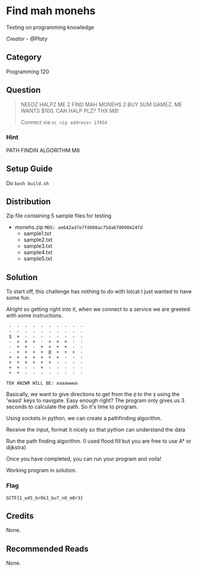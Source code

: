 # Find mah monehs
Testing on programming knowledge

<i>Creator - @Platy</i>

## Category
Programming 120

## Question
>NEEDZ HALPZ ME 2 FIND MAH MONEHS 2 BUY SUM GAMEZ. ME WANTS $100. CAN HALP PLZ? THX M8!
>
>Connect via `nc <ip address> 17454`

### Hint
PATH FINDIN ALGORITHM M8

## Setup Guide
Do `bash build.sh`

## Distribution
Zip file containing 5 sample files for testing
- monehs.zip `MD5: ae642ad7e7fd608ac75da670090424fd`
  - sample1.txt
  - sample2.txt
  - sample3.txt
  - sample4.txt
  - sample5.txt

## Solution
To start off, this challenge has nothing to do with lolcat I just wanted to have some fun.

Alright so getting right into it, when we connect to a service we are greeted with some instructions.

```
 -  -  -  -  -  -  -  -  -  - 
 -  -  -  -  -  -  -  -  -  - 
 $  +  -  -  -  -  -  -  -  - 
 -  +  +  +  -  +  +  +  -  - 
 -  +  +  -  +  +  +  +  -  - 
 -  +  +  +  +  @  +  +  +  - 
 +  +  +  +  +  +  +  -  -  - 
 +  +  +  +  +  +  -  -  -  - 
 +  +  -  -  +  -  -  -  -  - 
 +  +  -  -  -  -  -  -  -  -

TEH ANZWR WILL BE: aaaawwwa
```
Basically, we want to give directions to get from the `@` to the `$` using the 'wasd' keys to navigate. Easy enough right? The program only gives us 3 seconds to calculate the path. So it's time to program.

Using sockets in python, we can create a pathfinding algorithm.

Receive the input, format it nicely so that python can understand the data

Run the path finding algorithm. (I used flood fill but you are free to use A* or dijkstra)

Once you have completed, you can run your program and voila!

Working program in solution.

### Flag
`GCTF{1_w45_br0k3_bu7_n0_m0r3}`

## Credits
None.

## Recommended Reads
None.